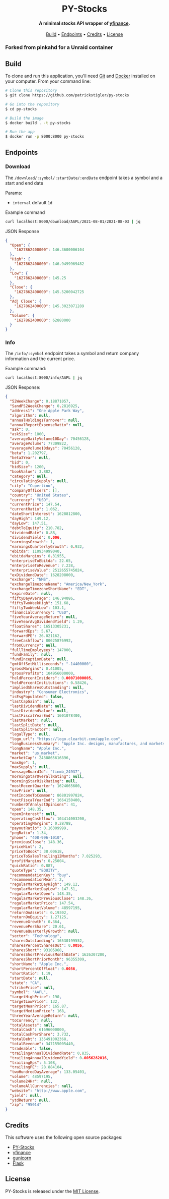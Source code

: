 <h1 align="center">
  <br>
  PY-Stocks
  <br>
</h1>

<h4 align="center">A minimal stocks API wrapper of <a href="https://github.com/ranaroussi/yfinance" target="_blank">yfinance</a>.</h4>
<p align="center">
  <a href="#build">Build</a> •
  <a href="#endpoints">Endpoints</a> •
  <a href="#credits">Credits</a> •
  <a href="#license">License</a>
</p>

<h3> Forked from pinkahd for a Unraid container</h3>

## Build

To clone and run this application, you'll need [Git](https://git-scm.com) and [Docker](https://www.docker.com/get-started) installed on your computer. From your command line:

```bash
# Clone this repository
$ git clone https://github.com/patrickstigler/py-stocks

# Go into the repository
$ cd py-stocks

# Build the image
$ docker build . -t py-stocks

# Run the app
$ docker run -p 8000:8000 py-stocks
```

## Endpoints

### Download

The `/download/:symbol/:startDate/:endDate` endpoint takes a symbol and a start and end date

Params:

- `interval` default `1d`

Example command

```bash
curl localhost:8000/download/AAPL/2021-08-01/2021-08-03 | jq
```

JSON Response

```json
{
  "Open": {
    "1627862400000": 146.3600006104
  },
  "High": {
    "1627862400000": 146.9499969482
  },
  "Low": {
    "1627862400000": 145.25
  },
  "Close": {
    "1627862400000": 145.5200042725
  },
  "Adj Close": {
    "1627862400000": 145.3023071289
  },
  "Volume": {
    "1627862400000": 62880000
  }
}
```

### Info

The `/info/:symbol` endpoint takes a symbol and return company information and the current price.

Example command:

```bash
curl localhost:8000/info/AAPL | jq
```

JSON Response:

```json
{
  "52WeekChange": 0.18871057,
  "SandP52WeekChange": 0.2816925,
  "address1": "One Apple Park Way",
  "algorithm": null,
  "annualHoldingsTurnover": null,
  "annualReportExpenseRatio": null,
  "ask": 0,
  "askSize": 1800,
  "averageDailyVolume10Day": 70456128,
  "averageVolume": 77309822,
  "averageVolume10days": 70456128,
  "beta": 1.202797,
  "beta3Year": null,
  "bid": 0,
  "bidSize": 1200,
  "bookValue": 3.882,
  "category": null,
  "circulatingSupply": null,
  "city": "Cupertino",
  "companyOfficers": [],
  "country": "United States",
  "currency": "USD",
  "currentPrice": 147.54,
  "currentRatio": 1.062,
  "dateShortInterest": 1628812800,
  "dayHigh": 149.12,
  "dayLow": 147.51,
  "debtToEquity": 210.782,
  "dividendRate": 0.88,
  "dividendYield": 0.006,
  "earningsGrowth": 1,
  "earningsQuarterlyGrowth": 0.932,
  "ebitda": 110934999040,
  "ebitdaMargins": 0.31955,
  "enterpriseToEbitda": 22.65,
  "enterpriseToRevenue": 7.238,
  "enterpriseValue": 2512655745024,
  "exDividendDate": 1628208000,
  "exchange": "NMS",
  "exchangeTimezoneName": "America/New_York",
  "exchangeTimezoneShortName": "EDT",
  "expireDate": null,
  "fiftyDayAverage": 146.94086,
  "fiftyTwoWeekHigh": 151.68,
  "fiftyTwoWeekLow": 103.1,
  "financialCurrency": "USD",
  "fiveYearAverageReturn": null,
  "fiveYearAvgDividendYield": 1.29,
  "floatShares": 16513305231,
  "forwardEps": 5.67,
  "forwardPE": 26.021162,
  "freeCashflow": 80625876992,
  "fromCurrency": null,
  "fullTimeEmployees": 147000,
  "fundFamily": null,
  "fundInceptionDate": null,
  "gmtOffSetMilliseconds": "-14400000",
  "grossMargins": 0.41005,
  "grossProfits": 104956000000,
  "heldPercentInsiders": 0.00071000005,
  "heldPercentInstitutions": 0.58426,
  "impliedSharesOutstanding": null,
  "industry": "Consumer Electronics",
  "isEsgPopulated": false,
  "lastCapGain": null,
  "lastDividendDate": null,
  "lastDividendValue": null,
  "lastFiscalYearEnd": 1601078400,
  "lastMarket": null,
  "lastSplitDate": null,
  "lastSplitFactor": null,
  "legalType": null,
  "logo_url": "https://logo.clearbit.com/apple.com",
  "longBusinessSummary": "Apple Inc. designs, manufactures, and markets smartphones, personal computers, tablets, wearables, and accessories worldwide. It also sells various related services. The company offers iPhone, a line of smartphones; Mac, a line of personal computers; iPad, a line of multi-purpose tablets; and wearables, home, and accessories comprising AirPods, Apple TV, Apple Watch, Beats products, HomePod, iPod touch, and other Apple-branded and third-party accessories. It also provides AppleCare support services; cloud services store services; and operates various platforms, including the App Store, that allow customers to discover and download applications and digital content, such as books, music, video, games, and podcasts. In addition, the company offers various services, such as Apple Arcade, a game subscription service; Apple Music, which offers users a curated listening experience with on-demand radio stations; Apple News+, a subscription news and magazine service; Apple TV+, which offers exclusive original content; Apple Card, a co-branded credit card; and Apple Pay, a cashless payment service, as well as licenses its intellectual property. The company serves consumers, and small and mid-sized businesses; and the education, enterprise, and government markets. It sells and delivers third-party applications for its products through the App Store. The company also sells its products through its retail and online stores, and direct sales force; and third-party cellular network carriers, wholesalers, retailers, and resellers. Apple Inc. was founded in 1977 and is headquartered in Cupertino, California.",
  "longName": "Apple Inc.",
  "market": "us_market",
  "marketCap": 2438865616896,
  "maxAge": 1,
  "maxSupply": null,
  "messageBoardId": "finmb_24937",
  "morningStarOverallRating": null,
  "morningStarRiskRating": null,
  "mostRecentQuarter": 1624665600,
  "navPrice": null,
  "netIncomeToCommon": 86801997824,
  "nextFiscalYearEnd": 1664150400,
  "numberOfAnalystOpinions": 41,
  "open": 148.35,
  "openInterest": null,
  "operatingCashflow": 104414003200,
  "operatingMargins": 0.28788,
  "payoutRatio": 0.16309999,
  "pegRatio": 1.34,
  "phone": "408-996-1010",
  "previousClose": 148.36,
  "priceHint": 2,
  "priceToBook": 38.00618,
  "priceToSalesTrailing12Months": 7.025293,
  "profitMargins": 0.25004,
  "quickRatio": 0.887,
  "quoteType": "EQUITY",
  "recommendationKey": "buy",
  "recommendationMean": 2,
  "regularMarketDayHigh": 149.12,
  "regularMarketDayLow": 147.51,
  "regularMarketOpen": 148.35,
  "regularMarketPreviousClose": 148.36,
  "regularMarketPrice": 147.54,
  "regularMarketVolume": 48597195,
  "returnOnAssets": 0.19302,
  "returnOnEquity": 1.27125,
  "revenueGrowth": 0.364,
  "revenuePerShare": 20.61,
  "revenueQuarterlyGrowth": null,
  "sector": "Technology",
  "sharesOutstanding": 16530199552,
  "sharesPercentSharesOut": 0.0056,
  "sharesShort": 93105968,
  "sharesShortPreviousMonthDate": 1626307200,
  "sharesShortPriorMonth": 96355309,
  "shortName": "Apple Inc.",
  "shortPercentOfFloat": 0.0056,
  "shortRatio": 1.19,
  "startDate": null,
  "state": "CA",
  "strikePrice": null,
  "symbol": "AAPL",
  "targetHighPrice": 190,
  "targetLowPrice": 132,
  "targetMeanPrice": 165.87,
  "targetMedianPrice": 168,
  "threeYearAverageReturn": null,
  "toCurrency": null,
  "totalAssets": null,
  "totalCash": 61696000000,
  "totalCashPerShare": 3.732,
  "totalDebt": 135491002368,
  "totalRevenue": 347155005440,
  "tradeable": false,
  "trailingAnnualDividendRate": 0.835,
  "trailingAnnualDividendYield": 0.0056282016,
  "trailingEps": 5.108,
  "trailingPE": 28.884104,
  "twoHundredDayAverage": 133.05403,
  "volume": 48597195,
  "volume24Hr": null,
  "volumeAllCurrencies": null,
  "website": "http://www.apple.com",
  "yield": null,
  "ytdReturn": null,
  "zip": "95014"
}
```

## Credits

This software uses the following open source packages:

- [PY-Stocks](https://github.com/pinkahd)
- [yfinance](https://pypi.org/project/yfinance/)
- [gunicorn](https://gunicorn.org/)
- [Flask](https://flask.palletsprojects.com)

## License

PY-Stocks is released under the [MIT License](https://opensource.org/licenses/MIT).

